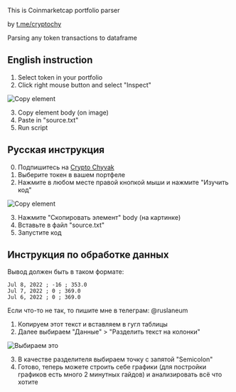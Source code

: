 This is Coinmarketcap portfolio parser

by [t.me/cryptochy](https://t.me/cryptochy)

Parsing any token transactions to dataframe

## English instruction

1. Select token in your portfolio
2. Click right mouse button and select "Inspect"

![Copy element](https://user-images.githubusercontent.com/48959405/179366380-313f016f-5a35-4879-91fa-25823c6e51fa.png)

3. Copy element body (on image)
4. Paste in "source.txt"
5. Run script


## Русская инструкция

0. Подпишитесь на [Crypto Chyvak](https://t.me/cryptochy)
1. Выберите токен в вашем портфеле
2. Нажмите в любом месте правой кнопкой мыши и нажмите "Изучить код"

![Copy element](https://user-images.githubusercontent.com/48959405/179366380-313f016f-5a35-4879-91fa-25823c6e51fa.png)

3. Нажмите "Скопировать элемент" body (на картинке)
4. Вставьте в файл "source.txt"
5. Запустите код


## Инструкция по обработке данных

Вывод должен быть в таком формате:

    Jul 8, 2022 ; -16 ; 353.0 
    Jul 7, 2022 ; 0 ; 369.0 
    Jul 6, 2022 ; 0 ; 369.0
Если что-то не так, то пишите мне в телеграм: @ruslaneum

1. Копируем этот текст и вставляем в гугл таблицы
2. Далее выбираем "Данные" > "Разделить текст на колонки"

![Выбираем это](https://user-images.githubusercontent.com/48959405/179367023-895c9467-e3f7-4c31-ad98-2f6c83ace7ea.png)

3. В качестве разделителя выбираем точку с запятой "Semicolon"
4. Готово, теперь можете строить себе графики (для постройки графиков есть много 2 минутных гайдов) и анализировать всё что хотите
